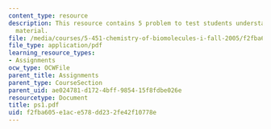 ```yaml
---
content_type: resource
description: This resource contains 5 problem to test students understanding of course
  material.
file: /media/courses/5-451-chemistry-of-biomolecules-i-fall-2005/f2fba605e1ace578dd232fe42f10778e_ps1.pdf
file_type: application/pdf
learning_resource_types:
- Assignments
ocw_type: OCWFile
parent_title: Assignments
parent_type: CourseSection
parent_uid: ae024781-d172-4bff-9854-15f8fdbe026e
resourcetype: Document
title: ps1.pdf
uid: f2fba605-e1ac-e578-dd23-2fe42f10778e
---
```

